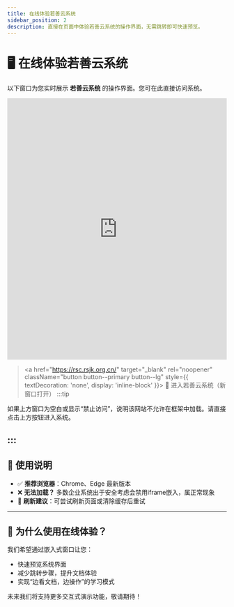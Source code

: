```yaml
---
title: 在线体验若善云系统
sidebar_position: 2
description: 直接在页面中体验若善云系统的操作界面，无需跳转即可快速预览。
---
```


# 🖥️ 在线体验若善云系统

以下窗口为您实时展示 **若善云系统** 的操作界面。您可在此直接访问系统。

<iframe
  src="https://rsc.rsjk.org.cn/"
  width="100%"
  height="600"
  frameborder="0"
  allowfullscreen
  style={{
    border: '1px solid #fbfbfbff',
    borderRadius: '8px',
    boxShadow: '0 4px 12px rgba(0, 0, 0, 0.1)',
    marginBottom: '20px'
  }}
>
  您的浏览器不支持 iframe，或目标页面拒绝嵌入。
</iframe>


> <a href="https://rsc.rsjk.org.cn/" target="_blank" rel="noopener" className="button button--primary button--lg" style={{ textDecoration: 'none', display: 'inline-block' }}>
>   🔗 进入若善云系统（新窗口打开）
> </a>
:::tip

如果上方窗口为空白或显示“禁止访问”，说明该网站不允许在框架中加载。请直接点击上方按钮进入系统。

:::
---

## 📌 使用说明

- ✅ **推荐浏览器**：Chrome、Edge 最新版本
- ❌ **无法加载？** 多数企业系统出于安全考虑会禁用iframe嵌入，属正常现象
- 🔄 **刷新建议**：可尝试刷新页面或清除缓存后重试

---

## 🚀 为什么使用在线体验？

我们希望通过嵌入式窗口让您：
- 快速预览系统界面
- 减少跳转步骤，提升文档体验
- 实现“边看文档，边操作”的学习模式

未来我们将支持更多交互式演示功能，敬请期待！